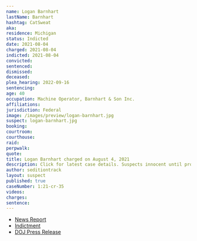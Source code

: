 ```yaml
---
name: Logan Barnhart
lastName: Barnhart
hashtag: CatSweat
aka:
residence: Michigan
status: Indicted
date: 2021-08-04
charged: 2021-08-04
indicted: 2021-08-04
convicted:
sentenced:
dismissed:
deceased:
plea_hearing: 2022-09-16
sentencing:
age: 40
occupation: Machine Operator, Barnhart & Son Inc.
affiliations:
jurisdiction: Federal
image: /images/preview/logan-barnhart.jpg
suspect: logan-barnhart.jpg
booking:
courtroom:
courthouse:
raid:
perpwalk:
quote:
title: Logan Barnhart charged on August 4, 2021
description: Click for latest case details. Suspects innocent until proven guilty.
author: seditiontrack
layout: suspect
published: true
caseNumber: 1:21-cr-35
videos:
charges:
sentence:
---
```


- [News Report](https://www.huffpost.com/entry/logan-barnhart-trump-capitol-attack-fbi-arrest_n_6086e1b3e4b02e74d21d4a28?ztc)
- [Indictment](https://www.justice.gov/usao-dc/case-multi-defendant/file/1425176/download)
- [DOJ Press Release](https://www.justice.gov/usao-dc/pr/michigan-and-tennessee-men-arrested-assault-law-enforcement-during-jan-6-capitol-breach)
